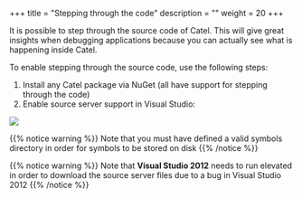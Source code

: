 +++
title = "Stepping through the code"
description = ""
weight = 20
+++

It is possible to step through the source code of Catel. This will give great insights when debugging applications because you can actually see what is happening inside Catel.

To enable stepping through the source code, use the following steps:

1.  Install any Catel package via NuGet (all have support for stepping through the code)
2.  Enable source server support in Visual Studio:

![](../../images/setup-deployment/stepping-through-the-code/visualstudioconfiguration.png)

{{% notice warning %}}
Note that you must have defined a valid symbols directory in order for symbols to be stored on disk
{{% /notice %}}

{{% notice warning %}}
Note that **Visual Studio 2012** needs to run elevated in order to download the source server files due to a bug in Visual Studio 2012
{{% /notice %}}